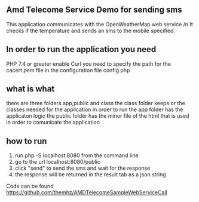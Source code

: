 Amd Telecome Service Demo for sending sms
-------------------------------------------
This application communicates with the OpenWeatherMap web service /n
It checks if the temperature and sends an sms to the mobile specified. 

In order to run the application you need 
-------------------------------------------
PHP 7.4 or greater
enable Curl 
you need to specify the path for the cacert.pem file in the configuration file config.php

what is what
-------------------------------------------
there are three folders app,public and class
the class folder keeps or the classes needed for the application in order to run
the app folder has the applicaton logic
the public folder has the minor file of the html that is used in order to comunicate the application


how to run
-------------------------------------------
1. run php -S localhost:8080 from the command line 
2. go to the url localhost:8080/public
3. click "send" to send the sms and wait for the response
4. the response will be returned in the result tab as a json string

Code can be found https://github.com/themhz/AMDTelecomeSampleWebServiceCall